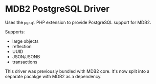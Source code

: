 MDB2 PostgreSQL Driver
======================
Uses the `pgsql` PHP extension to provide PostgreSQL support for MDB2.

Supports:

 * large objects
 * reflection
 * UUID
 * JSON/JSONB
 * transactions

This driver was previously bundled with MDB2 core. It's now split into a
separate pacakge with MDB2 as a dependency.
